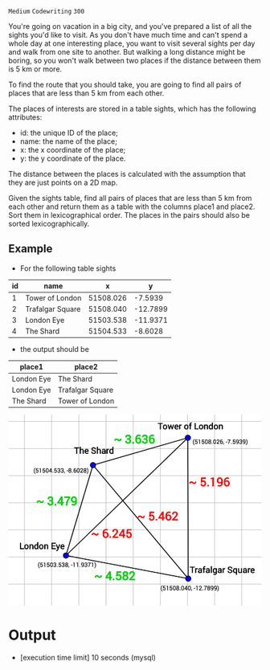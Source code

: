 `Medium`	`Codewriting` 	`300`

You're going on vacation in a big city, and you've prepared a list of all the sights you'd like to visit. As you don't have much time and can't spend a whole day at one interesting place, you want to visit several sights per day and walk from one site to another. But walking a long distance might be boring, so you won't walk between two places if the distance between them is 5 km or more.

To find the route that you should take, you are going to find all pairs of places that are less than 5 km from each other.

The places of interests are stored in a table sights, which has the following attributes:

- id: the unique ID of the place;
- name: the name of the place;
- x: the x coordinate of the place;
- y: the y coordinate of the place.

The distance between the places is calculated with the assumption that they are just points on a 2D map.

Given the sights table, find all pairs of places that are less than 5 km from each other and return them as a table with the columns place1 and place2. Sort them in lexicographical order. The places in the pairs should also be sorted lexicographically.

## Example

- For the following table sights

| id  | name             | x         | y        |
|-----|------------------|-----------|----------|
| 1   | Tower of London  | 51508.026 | -7.5939  |
| 2   | Trafalgar Square | 51508.040 | -12.7899 |
| 3   | London Eye       | 51503.538 | -11.9371 |
| 4   | The Shard        | 51504.533 | -8.6028  |

- the output should be

| place1     | place2           |
|------------|------------------|
| London Eye | The Shard        |
| London Eye | Trafalgar Square |
| The Shard  | Tower of London  |

![img](img.png)

# Output
- [execution time limit] 10 seconds (mysql)

